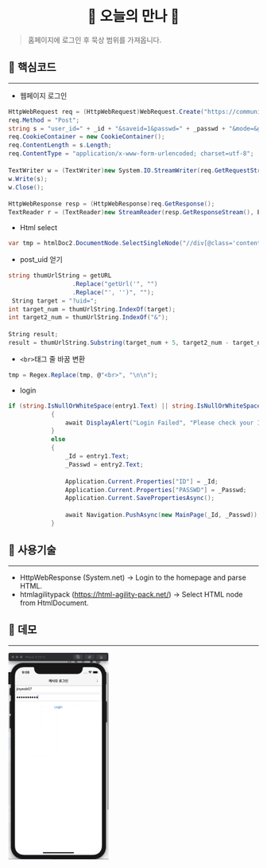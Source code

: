<h1 align="center">📖 오늘의 만나 📖 </h1>

> 홈페이지에 로그인 후 묵상 범위를 가져옵니다. </br>

## 📌 핵심코드
---
* 웹페이지 로그인
``` csharp
HttpWebRequest req = (HttpWebRequest)WebRequest.Create("https://community.jbch.org/confirm.php");
req.Method = "Post";
string s = "user_id=" + _id + "&saveid=1&passwd=" + _passwd + "&mode=&go=yes&url=http://community.jbch.org/&LoginButton=LoginButton";
req.CookieContainer = new CookieContainer();
req.ContentLength = s.Length;
req.ContentType = "application/x-www-form-urlencoded; charset=utf-8";

TextWriter w = (TextWriter)new System.IO.StreamWriter(req.GetRequestStream());
w.Write(s);
w.Close();

HttpWebResponse resp = (HttpWebResponse)req.GetResponse();
TextReader r = (TextReader)new StreamReader(resp.GetResponseStream(), Encoding.GetEncoding("UTF-8"));
```

* Html select
``` csharp
var tmp = htmlDoc2.DocumentNode.SelectSingleNode("//div[@class='contentbox fr-view']/p").InnerHtml;
```


* post_uid 얻기
``` csharp
string thumUrlString = getURL
                  .Replace("getUrl('", "")
                  .Replace("', '')", "");
 String target = "?uid=";
int target_num = thumUrlString.IndexOf(target);
int target2_num = thumUrlString.IndexOf("&");

String result;
result = thumUrlString.Substring(target_num + 5, target2_num - target_num - 5);
```

* ```<br>```태그 줄 바꿈 변환
``` csharp
tmp = Regex.Replace(tmp, @"<br>", "\n\n");
```

* login
``` csharp
if (string.IsNullOrWhiteSpace(entry1.Text) || string.IsNullOrWhiteSpace(entry2.Text))
            {
                await DisplayAlert("Login Failed", "Please check your ID and Password.", "OK");
            }
            else
            {
                _Id = entry1.Text;
                _Passwd = entry2.Text;

                Application.Current.Properties["ID"] = _Id;
                Application.Current.Properties["PASSWD"] = _Passwd;
                Application.Current.SavePropertiesAsync();

                await Navigation.PushAsync(new MainPage(_Id, _Passwd));
            }
```

## 📌 사용기술
---
* HttpWebResponse (System.net) -> Login to the homepage and parse HTML.
* htmlagilitypack (https://html-agility-pack.net/) -> Select HTML node from HtmlDocument.

## 📌 데모
---
<p>
<img src="https://github.com/Jinyeob/Today-Manna-Hybrid/blob/master/video.gif" width="40%"/>
</p>

